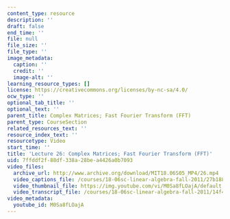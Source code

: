 ```yaml
---
content_type: resource
description: ''
draft: false
end_time: ''
file: null
file_size: ''
file_type: ''
image_metadata:
  caption: ''
  credit: ''
  image-alt: ''
learning_resource_types: []
license: https://creativecommons.org/licenses/by-nc-sa/4.0/
ocw_type: ''
optional_tab_title: ''
optional_text: ''
parent_title: Complex Matrices; Fast Fourier Transform (FFT)
parent_type: CourseSection
related_resources_text: ''
resource_index_text: ''
resourcetype: Video
start_time: ''
title: 'Lecture 26: Complex Matrices; Fast Fourier Transform (FFT)'
uid: 7ffddf2f-88df-338a-28be-a4426a0b7093
video_files:
  archive_url: http://www.archive.org/download/MIT18.06S05_MP4/26.mp4
  video_captions_file: /courses/18-06sc-linear-algebra-fall-2011/27b1883d41a851a3b1f62c0e71992434_M0Sa8fLOajA.vtt
  video_thumbnail_file: https://img.youtube.com/vi/M0Sa8fLOajA/default.jpg
  video_transcript_file: /courses/18-06sc-linear-algebra-fall-2011/14f40d4e826079013fc3e260ec0103f0_M0Sa8fLOajA.pdf
video_metadata:
  youtube_id: M0Sa8fLOajA
---
```

